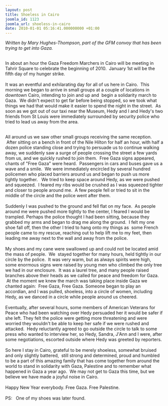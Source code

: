 ```yaml
---
layout: post
title: Shoeless in Cairo
joomla_id: 1123
joomla_url: shoeless-in-cairo
date: 2010-01-01 05:16:41.000000000 +01:00
---
```

<em>Written by Mary Hughes-Thompson, part of the GFM convoy that has been trying to get into Gaza.</em><br />
<p><br /> In about an hour the Gaza Freedom Marchers in Cairo will be meeting in Tahrir Square to celebrate the beginning of 2010.  January 1st will be the fifth day of my hunger strike.<br /> <br /> It was an eventful and exhilarating day for all of us here in Cairo.  This morning we began to arrive in small groups at a couple of locations in downtown Cairo, intending to join and up and  begin a solidarity march to Gaza.  We didn't expect to get far before being stopped, so we took what things we had that would make it easier to spend the night in the street.  As soon as we got out of our taxi near the Museum, Hedy and I and Hedy's two friends from St Louis were immediately surrounded by security police who tried to lead us away from the area.</p>
<p>

<br /> All around us we saw other small groups receiving the same reception.  After sitting on a bench in front of the Nile Hilton for half an hour, with half a dozen police standing close and trying to persuade us to continue walking away, we suddenly saw a surge of people crossing the street a few yards from us, and we quickly rushed to join them.  Free Gaza signs appeared, chants of "Free Gaza" were heard.  Passengers in cars and buses gave us a wave and a smile.  We were immediately encircled by several hundred policemen who placed barriers around us and began to push us more tightly together.   We tried to keep space around Hedy, as we were pushed and squeezed.  I feared my ribs would be crushed as I was squeezed tighter and closer to people around me.  A few people fell or tried to sit in the middle of the circle and the police went after them.<br /> <br /> Suddenly I was pushed to the ground and fell flat on my face.  As people around me were pushed more tightly to the center, I feared I would be trampled. Perhaps the police thought I had been sitting, because they grabbed my arms and began to drag me along the ground.  I felt my one shoe fall off, then the other I tried to hang onto my things as  some French people came to my rescue, reaching out to help lift me to my feet, then leading me away next to the wall and away from the police.<br /> <br /> My shoes and my cane were swallowed up and could not be located amid the mass of people.  We  stayed together for many hours, held tightly in our circle by the police.  It was very warm, but as always spirits were high, some enormous signs were raised by young men who climbed the only tree we had in our enclosure.  It was a laurel tree, and many people raised branches above their heads as we called for peace and freedom for Gaza.  At the moment we knew the march was taking place inside Gaza we chanted again:  Free Gaza, Free Gaza. Someone began to play an accordian, and I was pulled, shoeless, into a circle of women, including Hedy, as we danced in a circle while people around us cheered.<br /> <br /> Eventually, after several hours, some members of American Veterans for Peace who had been watching over Hedy persuaded her it would be safer if she left. They felt the police were getting more threatening and were worried they wouldn't be able to keep her safe if we were rushed and attacked.  Hedy reluctantly agreed to go outside the circle to talk to some press who wanted to interview her, so Hedy, Sandra, J'Ann and I were, after some negotiations, escorted outside where Hedy was greeted by reporters.<br /> <br /> So here I stay in Cairo, grateful to be merely shoeless, somewhat bruised and only slightly battered,  still strong and determined, proud and humbled to be a part of this amazing family that has come together from around the world to stand in solidarity with Gaza, Palestine and to remember what happened in Gaza a year ago.  We may not get to Gaza this time, but we believe we have made a joyful noise in Cairo.<br /> <br /> Happy New Year everybody. Free Gaza. Free Palestine.<br /> <br /> PS:   One of my shoes was later found.</p>
